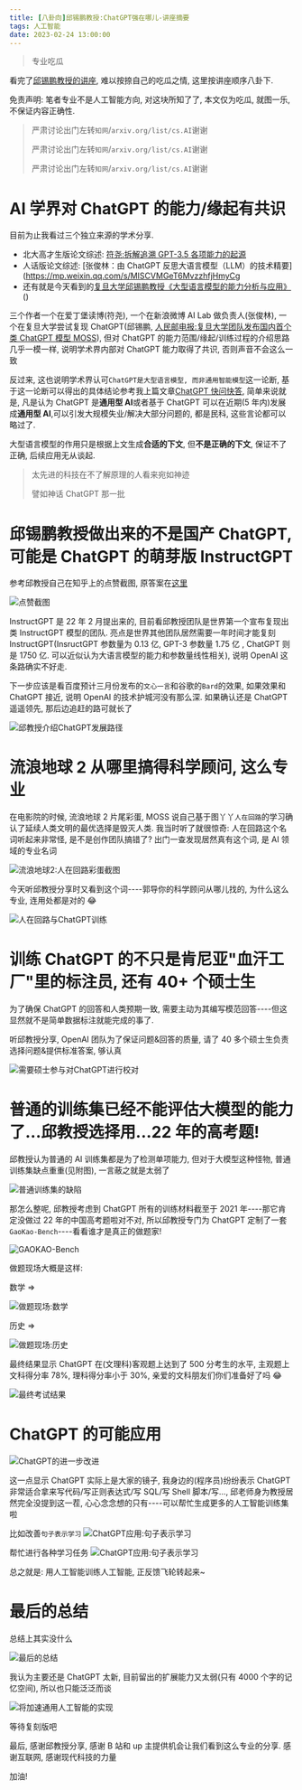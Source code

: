 ```yaml
---
title: [八卦向]邱锡鹏教授:ChatGPT强在哪儿-讲座摘要
tags: 人工智能
date: 2023-02-24 13:00:00
---
```


> 专业吃瓜

看完了[邱锡鹏教授的讲座](https://www.bilibili.com/video/BV1Tx4y1w78p), 难以按捺自己的吃瓜之情, 这里按讲座顺序八卦下.

免责声明: 笔者专业不是人工智能方向, 对这块所知了了, 本文仅为吃瓜, 就图一乐, 不保证内容正确性.

> 严肃讨论出门左转`知网`/`arxiv.org/list/cs.AI`谢谢
>
> 严肃讨论出门左转`知网`/`arxiv.org/list/cs.AI`谢谢
>
> 严肃讨论出门左转`知网`/`arxiv.org/list/cs.AI`谢谢

# AI 学界对 ChatGPT 的能力/缘起有共识

目前为止我看过三个独立来源的学术分享.

- 北大高才生版论文综述: [符尧:拆解追溯 GPT-3.5 各项能力的起源](https://yaofu.notion.site/GPT-3-5-360081d91ec245f29029d37b54573756#cf00f4e11d974187956122ce7d534386)
- 人话版论文综述: [张俊林：由 ChatGPT 反思大语言模型（LLM）的技术精要](https://mp.weixin.qq.com/s/MISCVMGeT6MvzzhfjHmyCg
- 还有就是今天看到的[复旦大学邱锡鹏教授《大型语言模型的能力分析与应用》](https://www.bilibili.com/video/BV1Tx4y1w78p)()

三个作者一个在爱丁堡读博(符尧), 一个在新浪微博 AI Lab 做负责人(张俊林), 一个在复旦大学尝试复现 ChatGPT(邱锡鹏, [人民邮电报:复旦大学团队发布国内首个类 ChatGPT 模型 MOSS](https://paper.cnii.com.cn/article/terms-zh-cn_16337_315620.html)), 但对 ChatGPT 的能力范围/缘起/训练过程的介绍思路几乎一模一样, 说明学术界内部对 ChatGPT 能力取得了共识, 否则声音不会这么一致

反过来, 这也说明学术界认可`ChatGPT是大型语言模型, 而非通用智能模型`这一论断, 基于这一论断可以得出的具体结论参考我上篇文章[ChatGPT 快问快答](https://mp.weixin.qq.com/s/i-aDQBsOFzj2vv6UNO4Big), 简单来说就是, 凡是认为 ChatGPT 是**通用型 AI**或者基于 ChatGPT 可以在近期(5 年内)发展成**通用型 AI**,可以引发大规模失业/解决大部分问题的, 都是民科, 这些言论都可以略过了.

大型语言模型的作用只是根据上文生成**合适的下文**, 但**不是正确的下文**, 保证不了正确, 后续应用无从谈起.

> 太先进的科技在不了解原理的人看来宛如神迹
>
> 譬如神话 ChatGPT 那一批

# 邱锡鹏教授做出来的不是国产 ChatGPT, 可能是 ChatGPT 的萌芽版 InstructGPT

参考邱教授自己在知乎上的点赞截图, 原答案在[这里](https://www.zhihu.com/question/585248111/answer/2903543913)

![点赞截图](http://tva1.sinaimg.cn/large/007Yq4pTly1hbdwua3ivkj30jk0pqqhx.jpg)

InstructGPT 是 22 年 2 月提出来的, 目前看邱教授团队是世界第一个宣布复现出类 InstructGPT 模型的团队. 亮点是世界其他团队居然需要一年时间才能复刻 InstructGPT(InsructGPT 参数量为 0.13 亿, GPT-3 参数量 1.75 亿 , ChatGPT 则是 1750 亿. 可以近似认为大语言模型的能力和参数量线性相关), 说明 OpenAI 这条路确实不好走.

下一步应该是看百度预计三月份发布的`文心一言`和谷歌的`Bard`的效果, 如果效果和 ChatGPT 接近, 说明 OpenAI 的技术护城河没有那么深. 如果确认还是 ChatGPT 遥遥领先, 那后边追赶的路可就长了

![邱教授介绍ChatGPT发展路径](http://tva1.sinaimg.cn/large/007Yq4pTly1hbdwymfl9jj30un0hdagl.jpg)

# 流浪地球 2 从哪里搞得科学顾问, 这么专业

在电影院的时候, 流浪地球 2 片尾彩蛋, MOSS 说自己基于图丫丫`人在回路`的学习确认了延续人类文明的最优选择是毁灭人类. 我当时听了就很惊奇: 人在回路这个名词听起来非常怪, 是不是创作团队搞错了? 出门一查发现居然真有这个词, 是 AI 领域的专业名词

![流浪地球2:人在回路彩蛋截图](http://tva1.sinaimg.cn/large/007Yq4pTly1hbdxgam6rhj30ux0juqbr.jpg)

今天听邱教授分享时又看到这个词----郭导你的科学顾问从哪儿找的, 为什么这么专业, 连用处都是对的 😂

![人在回路与ChatGPT训练](http://tva1.sinaimg.cn/large/007Yq4pTly1hbdxjyac90j30vj0m212d.jpg)

# 训练 ChatGPT 的不只是肯尼亚"血汗工厂"里的标注员, 还有 40+ 个硕士生

为了确保 ChatGPT 的回答和人类预期一致, 需要主动为其编写模范回答----但这显然就不是简单数据标注就能完成的事了.

听邱教授分享, OpenAI 团队为了保证问题&回答的质量, 请了 40 多个硕士生负责选择问题&提供标准答案, 够认真

![需要硕士参与对ChatGPT进行校对](http://tva1.sinaimg.cn/large/007Yq4pTly1hbdxmriicvj30v00lnk17.jpg)

# 普通的训练集已经不能评估大模型的能力了...邱教授选择用...22 年的高考题!

邱教授认为普通的 AI 训练集都是为了检测单项能力, 但对于大模型这种怪物, 普通训练集缺点重重(见附图), 一言蔽之就是太弱了

![普通训练集的缺陷](http://tva1.sinaimg.cn/large/007Yq4pTly1hbdxqt2eohj30v90k2jyj.jpg)

那怎么整呢, 邱教授考虑到 ChatGPT 所有的训练材料截至于 2021 年----那它肯定没做过 22 年的中国高考题啦对不对, 所以邱教授专门为 ChatGPT 定制了一套`GaoKao-Bench`----看看谁才是真正的做题家!

![GAOKAO-Bench](http://tva1.sinaimg.cn/large/007Yq4pTly1hbdxsbnm1kj30uq0lc11l.jpg)

做题现场大概是这样:

数学 =>

![做题现场:数学](http://tva1.sinaimg.cn/large/007Yq4pTly1hbdxtg56ukj30um0jvgvg.jpg)

历史 =>

![做题现场:历史](http://tva1.sinaimg.cn/large/007Yq4pTly1hbdxu6oc44j30v40l9wn7.jpg)

最终结果显示 ChatGPT 在(文理科)客观题上达到了 500 分考生的水平, 主观题上文科得分率 78%, 理科得分率小于 30%, 亲爱的文科朋友们你们准备好了吗 😂

![最终考试结果](http://tva1.sinaimg.cn/large/007Yq4pTly1hbdxusptw1j30up0jpdpb.jpg)

# ChatGPT 的可能应用

![ChatGPT的进一步改进](http://tva1.sinaimg.cn/large/007Yq4pTly1hbdy0bcnokj30v50m2gu1.jpg)

这一点显示 ChatGPT 实际上是大家的镜子, 我身边的(程序员)纷纷表示 ChatGPT 非常适合拿来写代码/写正则表达式/写 SQL/写 Shell 脚本/写..., 邱老师身为教授居然完全没提到这一茬, 心心念念想的只有----可以帮忙生成更多的人工智能训练集啦

比如改善`句子表示学习`
![ChatGPT应用:句子表示学习](http://tva1.sinaimg.cn/large/007Yq4pTly1hbdy0oydj2j30ut0jf12y.jpg)

帮忙进行各种学习任务
![ChatGPT应用:句子表示学习](http://tva1.sinaimg.cn/large/007Yq4pTly1hbdy1jx3z9j30uf0jsk30.jpg)

总之就是: 用人工智能训练人工智能, 正反馈飞轮转起来~

# 最后的总结

总结上其实没什么

![最后的总结](http://tva1.sinaimg.cn/large/007Yq4pTly1hbdy31mlpmj30uq0jzqfb.jpg)

我认为主要还是 ChatGPT 太新, 目前留出的扩展能力又太弱(只有 4000 个字的记忆空间), 所以也只能泛泛而谈

![将加速通用人工智能的实现](http://tva1.sinaimg.cn/large/007Yq4pTly1hbdy4bvcg6j30uk0lfdr4.jpg)

等待复刻版吧

最后, 感谢邱教授分享, 感谢 B 站和 up 主提供机会让我们看到这么专业的分享. 感谢互联网, 感谢现代科技的力量

加油!
